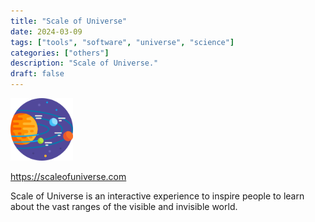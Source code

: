 ```yaml
---
title: "Scale of Universe"
date: 2024-03-09
tags: ["tools", "software", "universe", "science"]
categories: ["others"]
description: "Scale of Universe."
draft: false
---
```


<img src="https://raw.githubusercontent.com/althaser/website/512bf5f77228a9220a475c42b6b78aad2dca8066/static/images/universe.png" alt="scaleofuniverse" width="100" height="100">

https://scaleofuniverse.com

Scale of Universe is an interactive experience to inspire people to learn about the vast ranges of the visible and invisible world.